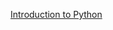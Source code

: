 [Introduction to Python](https://docs.google.com/presentation/d/1xXsNG-klmYYekwME53Syb1JGpforQR1HV-hZ_pgOS0Q/edit?usp=sharing)
